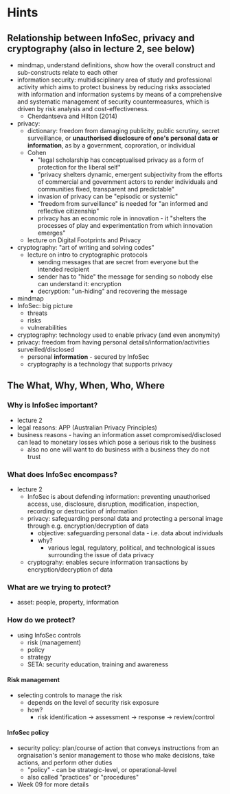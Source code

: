 # Hints
## Relationship between InfoSec, privacy and cryptography (also in lecture 2, see below)
- mindmap, understand definitions, show how the overall construct and sub-constructs relate to each other
- information security: multidisciplinary area of study and professional activity which aims to protect business by reducing risks associated with information and information systems by means of a comprehensive and systematic management of security countermeasures, which is driven by risk analysis and cost-effectiveness.
  - Cherdantseva and Hilton (2014)
- privacy:
  - dictionary: freedom from damaging publicity, public scrutiny, secret surveillance, or **unauthorised disclosure of one's personal data or information**, as by a government, coproration, or individual
  - Cohen
    - "legal scholarship has conceptualised privacy as a form of protection for the liberal self"
    - "privacy shelters dynamic, emergent subjectivity from the efforts of commercial and government actors to render individuals and communities fixed, transparent and predictable"
    - invasion of privacy can be "episodic or systemic"
    - "freedom from surveillance" is needed for "an informed and reflective citizenship"
    - privacy has an economic role in innovation - it "shelters the processes of play and experimentation from which innovation emerges"
  - lecture on Digital Footprints and Privacy
- cryptography: "art of writing and solving codes"
  - lecture on intro to cryptographic protocols
    - sending messages that are secret from everyone but the intended recipient
    - sender has to "hide" the message for sending so nobody else can understand it: encryption
    - decryption: "un-hiding" and recovering the message
- mindmap
- InfoSec: big picture
  - threats
  - risks
  - vulnerabilities
- cryptography: technology used to enable privacy (and even anonymity)
- privacy: freedom from having personal details/information/activities surveilled/disclosed
  - personal **information** - secured by InfoSec
  - cryptography is a technology that supports privacy

## The What, Why, When, Who, Where
### Why is InfoSec important?
- lecture 2
- legal reasons: APP (Australian Privacy Principles)
- business reasons - having an information asset compromised/disclosed can lead to monetary losses which pose a serious risk to the business
  - also no one will want to do business with a business they do not trust

### What does InfoSec encompass?
- lecture 2
  - InfoSec is about defending information: preventing unauthorised access, use, disclosure, disruption, modification, inspection, recording or destruction of information
  - privacy: safeguarding personal data and protecting a personal image through e.g. encryption/decryption of data
    - objective: safeguarding personal data - i.e. data about individuals
    - why?
      - various legal, regulatory, political, and technological issues surrounding the issue of data privacy
  - cryptograhy: enables secure information transactions by encryption/decryption of data

### What are we trying to protect?
- asset: people, property, information

### How do we protect?
- using InfoSec controls
  - risk (management)
  - policy
  - strategy
  - SETA: security education, training and awareness

#### Risk management
- selecting controls to manage the risk
  - depends on the level of security risk exposure
  - how?
    - risk identification -> assessment -> response -> review/control

#### InfoSec policy
- security policy: plan/course of action that conveys instructions from an orgnaisation's senior management to those who make decisions, take actions, and perform other duties
  - "policy" - can be strategic-level, or operational-level
  - also called "practices" or "procedures"
- Week 09 for more details
